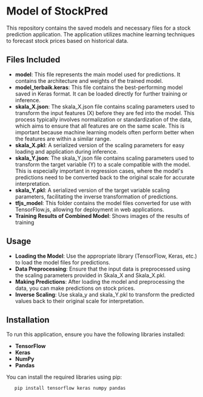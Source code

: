 # Model of StockPred

This repository contains the saved models and necessary files for a stock prediction application. The application utilizes machine learning techniques to forecast stock prices based on historical data.

## Files Included
- **model**: This file represents the main model used for predictions. It contains the architecture and weights of the trained model.
- **model_terbaik.keras**: This file contains the best-performing model saved in Keras format. It can be loaded directly for further training or inference.
- **skala_X.json**: The skala_X.json file contains scaling parameters used to transform the input features (X) before they are fed into the model. This process typically involves normalization or standardization of the data, which aims to ensure that all features are on the same scale. This is important because machine learning models often perform better when the features are within a similar range.
- **skala_X.pkl**: A serialized version of the scaling parameters for easy loading and application during inference.
- **skala_Y.json**: The skala_Y.json file contains scaling parameters used to transform the target variable (Y) to a scale compatible with the model. This is especially important in regression cases, where the model's predictions need to be converted back to the original scale for accurate interpretation.
- **skala_Y.pkl**: A serialized version of the target variable scaling parameters, facilitating the inverse transformation of predictions.
- **tfjs_model**: This folder contains the model files converted for use with TensorFlow.js, allowing for deployment in web applications.
- **Training Results of Combined Model**: Shows images of the results of training

## Usage
- **Loading the Model**: Use the appropriate library (TensorFlow, Keras, etc.) to load the model files for predictions.
- **Data Preprocessing**: Ensure that the input data is preprocessed using the scaling parameters provided in Skala_X and Skala_X.pkl.
- **Making Predictions**: After loading the model and preprocessing the data, you can make predictions on stock prices.
- **Inverse Scaling**: Use skala_y and skala_Y.pkl to transform the predicted values back to their original scale for interpretation.

## Installation
To run this application, ensure you have the following libraries installed:
- **TensorFlow**
- **Keras**
- **NumPy**
- **Pandas**

You can install the required libraries using pip:
```sh
   pip install tensorflow keras numpy pandas
   ```


